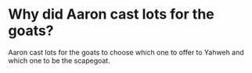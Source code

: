 # Why did Aaron cast lots for the goats?

Aaron cast lots for the goats to choose which one to offer to Yahweh and which one to be the scapegoat.
